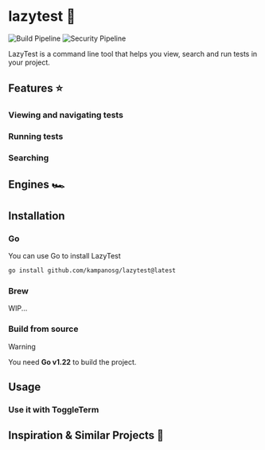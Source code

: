 # lazytest 🧪

![Build Pipeline](https://img.shields.io/github/actions/workflow/status/kampanosg/lazytest/go.yml?style=for-the-badge&logo=go)
![Security Pipeline](https://img.shields.io/github/actions/workflow/status/kampanosg/lazytest/sec.yml?style=for-the-badge&logo=go&label=Security)

LazyTest is a command line tool that helps you view, search and run tests in your project.

## Features ⭐

### Viewing and navigating tests

### Running tests

### Searching

## Engines 🏎️

## Installation

### Go

You can use Go to install LazyTest

```sh
go install github.com/kampanosg/lazytest@latest
```

### Brew

WIP...

### Build from source

> [!WARNING]
> You need **Go v1.22** to build the project.

## Usage

### Use it with ToggleTerm

## Inspiration & Similar Projects 💬
